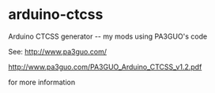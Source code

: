 # arduino-ctcss
Arduino CTCSS generator -- my mods using PA3GUO's code

See:
http://www.pa3guo.com/

http://www.pa3guo.com/PA3GUO_Arduino_CTCSS_v1.2.pdf

for more information
